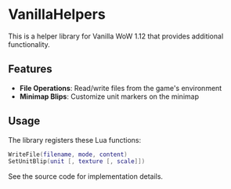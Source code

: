 # VanillaHelpers

This is a helper library for Vanilla WoW 1.12 that provides additional functionality.

## Features

- **File Operations**: Read/write files from the game's environment
- **Minimap Blips**: Customize unit markers on the minimap

## Usage

The library registers these Lua functions:

```lua
WriteFile(filename, mode, content)
SetUnitBlip(unit [, texture [, scale]])
```

See the source code for implementation details.

